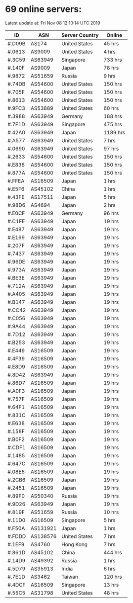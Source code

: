 # 69 online servers:

Latest update at: Fri Nov 08 12:10:14 UTC 2019

| ID | ASN | Server Country | Online |
| -- | --- | -------------- | ------ |
| #.D09B | AS174 | United States | 45 hrs |
| #.0613 | AS9009 | United States | 4 hrs |
| #.3C59 | AS63949 | Singapore | 733 hrs |
| #.140F | AS9009 | Japan | 78 hrs |
| #.9872 | AS51659 | Russia | 9 hrs |
| #.74DB | AS54600 | United States | 150 hrs |
| #.705F | AS54600 | United States | 150 hrs |
| #.8613 | AS54600 | United States | 150 hrs |
| #.9FC3 | AS53889 | United States | 60 hrs |
| #.3988 | AS63949 | Germany | 188 hrs |
| #.7F1D | AS63949 | Singapore | 475 hrs |
| #.42A0 | AS63949 | Japan | 1189 hrs |
| #.A577 | AS63949 | United States | 7 hrs |
| #.0690 | AS63949 | United States | 97 hrs |
| #.2633 | AS54600 | United States | 150 hrs |
| #.E836 | AS54600 | United States | 150 hrs |
| #.877A | AS54600 | United States | 150 hrs |
| #.FFEA | AS16509 | Japan | 1 hrs |
| #.E5F6 | AS45102 | China | 1 hrs |
| #.43FE | AS17511 | Japan | 5 hrs |
| #.98D6 | AS4694 | Japan | 2 hrs |
| #.E0CF | AS63949 | Germany | 96 hrs |
| #.C1FE | AS63949 | Japan | 19 hrs |
| #.E487 | AS63949 | Japan | 19 hrs |
| #.E169 | AS63949 | Japan | 19 hrs |
| #.207F | AS63949 | Japan | 19 hrs |
| #.7437 | AS63949 | Japan | 19 hrs |
| #.96DE | AS63949 | Japan | 19 hrs |
| #.973A | AS63949 | Japan | 19 hrs |
| #.BE3E | AS63949 | Japan | 19 hrs |
| #.712A | AS63949 | Japan | 19 hrs |
| #.A405 | AS63949 | Japan | 19 hrs |
| #.B147 | AS63949 | Japan | 19 hrs |
| #.CC42 | AS63949 | Japan | 19 hrs |
| #.C056 | AS63949 | Japan | 19 hrs |
| #.9A44 | AS63949 | Japan | 19 hrs |
| #.7D12 | AS63949 | Japan | 19 hrs |
| #.B253 | AS63949 | Japan | 19 hrs |
| #.E449 | AS16509 | Japan | 19 hrs |
| #.4F39 | AS16509 | Japan | 19 hrs |
| #.E8D9 | AS16509 | Japan | 19 hrs |
| #.8D42 | AS63949 | Japan | 19 hrs |
| #.86D7 | AS16509 | Japan | 19 hrs |
| #.A0F3 | AS16509 | Japan | 19 hrs |
| #.757F | AS16509 | Japan | 19 hrs |
| #.64F1 | AS16509 | Japan | 19 hrs |
| #.831C | AS16509 | Japan | 19 hrs |
| #.E638 | AS16509 | Japan | 19 hrs |
| #.158F | AS16509 | Japan | 19 hrs |
| #.B0F2 | AS16509 | Japan | 19 hrs |
| #.CDF1 | AS16509 | Japan | 19 hrs |
| #.1485 | AS16509 | Japan | 19 hrs |
| #.647C | AS16509 | Japan | 19 hrs |
| #.08E6 | AS16509 | Japan | 19 hrs |
| #.2CB6 | AS16509 | Japan | 19 hrs |
| #.2451 | AS16509 | Japan | 19 hrs |
| #.89F0 | AS50340 | Russia | 19 hrs |
| #.9D26 | AS63949 | Japan | 19 hrs |
| #.819F | AS51659 | Russia | 10 hrs |
| #.11D0 | AS16509 | Singapore | 5 hrs |
| #.F50A | AS131921 | Japan | 1 hrs |
| #.FDDD | AS138576 | United States | 7 hrs |
| #.1EF9 | AS4760 | Hong Kong | 7 hrs |
| #.861D | AS45102 | China | 444 hrs |
| #.14D9 | AS49392 | Russia | 1 hrs |
| #.5D79 | AS35913 | India | 6 hrs |
| #.7E1D | AS3462 | Taiwan | 120 hrs |
| #.4DCF | AS16509 | Singapore | 13 hrs |
| #.55C5 | AS31798 | United States | 48 hrs |

